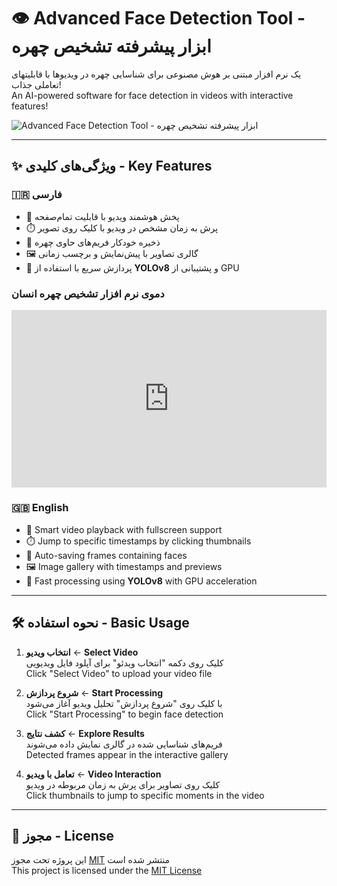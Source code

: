 # 👁️ Advanced Face Detection Tool - ابزار پیشرفته تشخیص چهره

یک نرم افزار مبتنی بر هوش مصنوعی برای شناسایی چهره در ویدیوها با قابلیتهای تعاملی جذاب!  
An AI-powered software for face detection in videos with interactive features!


![Advanced Face Detection Tool - ابزار پیشرفته تشخیص چهره](https://intellsoft.ir/%d9%86%d8%b1%d9%85%d8%a7%d9%81%d8%b2%d8%a7%d8%b1-%d8%aa%d8%b4%d8%ae%db%8c%d8%b5-%da%86%d9%87%d8%b1%d9%87-%d9%87%d9%88%d8%b4%d9%85%d9%86%d8%af%d8%8c-%d8%aa%d8%ad%d9%88%d9%84%db%8c-%d8%af%d8%b1/)

---

## ✨ ویژگی‌های کلیدی - Key Features

### 🇮🇷 فارسی
- 🎥 پخش هوشمند ویدیو با قابلیت تمام‌صفحه  
- ⏱️ پرش به زمان مشخص در ویدیو با کلیک روی تصویر  
- 📸 ذخیره خودکار فریم‌های حاوی چهره  
- 🖼️ گالری تصاویر با پیش‌نمایش و برچسب زمانی  
- 🚀 پردازش سریع با استفاده از **YOLOv8** و پشتیبانی از GPU

### دموی نرم افزار تشخیص چهره انسان
<div style="position: relative; display: block; height: 0; padding: 0; padding-bottom: 56.25%;"><iframe src="https://www.namasha.com/embed/Y6h35bq8" style="position: absolute; top: 0; left: 0; width: 100%; height: 100%; border: 0;" frameborder="0" scrolling="no" allowfullscreen="true" mozallowfullscreen="true" webkitallowfullscreen="true"></iframe></div>


### 🇬🇧 English
- 🎥 Smart video playback with fullscreen support  
- ⏱️ Jump to specific timestamps by clicking thumbnails  
- 📸 Auto-saving frames containing faces  
- 🖼️ Image gallery with timestamps and previews  
- 🚀 Fast processing using **YOLOv8** with GPU acceleration

---

## 🛠️ نحوه استفاده - Basic Usage

1. **انتخاب ویدیو** ← **Select Video**  
   کلیک روی دکمه "انتخاب ویدئو" برای آپلود فایل ویدیویی  
   Click "Select Video" to upload your video file

2. **شروع پردازش** ← **Start Processing**  
   با کلیک روی "شروع پردازش" تحلیل ویدیو آغاز می‌شود  
   Click "Start Processing" to begin face detection

3. **کشف نتایج** ← **Explore Results**  
   فریم‌های شناسایی شده در گالری نمایش داده می‌شوند  
   Detected frames appear in the interactive gallery

4. **تعامل با ویدیو** ← **Video Interaction**  
   کلیک روی تصاویر برای پرش به زمان مربوطه در ویدیو  
   Click thumbnails to jump to specific moments in the video

---

## 📜 مجوز - License  
این پروژه تحت مجوز [MIT](LICENSE) منتشر شده است  
This project is licensed under the [MIT License](LICENSE)
